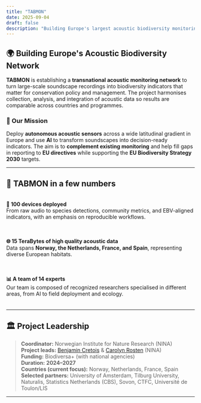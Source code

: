 ```yaml
---
title: "TABMON"
date: 2025-09-04
draft: false
description: "Building Europe's largest acoustic biodiversity monitoring network using AI-powered autonomous sensors"
---
```


## 🌍 Building Europe's Acoustic Biodiversity Network

**TABMON** is establishing a **transnational acoustic monitoring network** to turn large-scale soundscape recordings into biodiversity indicators that matter for conservation policy and management. The project harmonises collection, analysis, and integration of acoustic data so results are comparable across countries and programmes.

### 🎯 Our Mission

Deploy **autonomous acoustic sensors** across a wide latitudinal gradient in Europe and use **AI** to transform soundscapes into decision-ready indicators. The aim is to **complement existing monitoring** and help fill gaps in reporting to **EU directives** while supporting the **EU Biodiversity Strategy 2030** targets.

---

## 🚀 TABMON in a few numbers

<div style="display: grid; grid-template-columns: repeat(auto-fit, minmax(250px, 1fr)); gap: 20px; margin: 20px 0;">

**🔬 100 devices deployed**  
From raw audio to species detections, community metrics, and EBV-aligned indicators, with an emphasis on reproducible workflows.

**🌐 15 TeraBytes of high quality acoustic data**  
Data spans **Norway, the Netherlands, France, and Spain**, representing diverse European habitats.

**📊 A team of 14 experts**  
Our team is composed of recognized researchers specialised in different areas, from AI to field deployment and ecology.

</div>

---

## 🏛️ Project Leadership

> **Coordinator:** Norwegian Institute for Nature Research (NINA)  
> **Project leads:** [Benjamin Cretois](/team/) & [Carolyn Rosten](/team/) (NINA)  
> **Funding:** Biodiversa+ (with national agencies)  
> **Duration:** **2024–2027**  
> **Countries (current focus):** Norway, Netherlands, France, Spain  
> **Selected partners:** University of Amsterdam, Tilburg University, Naturalis, Statistics Netherlands (CBS), Sovon, CTFC, Université de Toulon/LIS

---


</div>